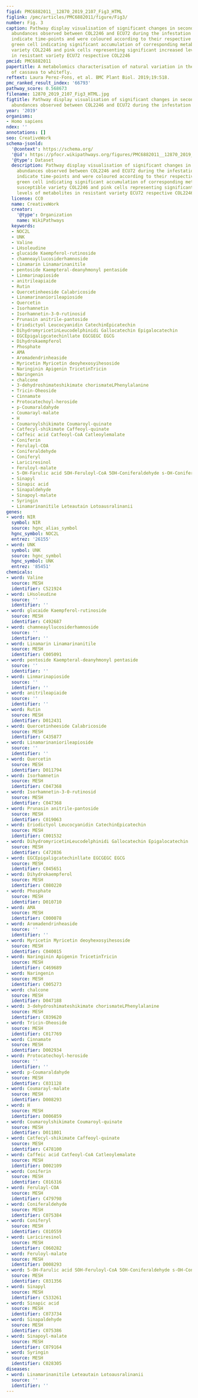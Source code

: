 ```yaml
---
figid: PMC6882011__12870_2019_2107_Fig3_HTML
figlink: /pmc/articles/PMC6882011/figure/Fig3/
number: Fig. 3
caption: Pathway display visualisation of significant changes in secondary metabolite
  abundances observed between COL2246 and ECU72 during the infestation cycle. Cells
  indicate time-points and were coloured according to their respective fold-change,
  green cell indicating significant accumulation of corresponding metabolite in susceptible
  variety COL2246 and pink cells representing significant increased levels of metabolites
  in resistant variety ECU72 respective COL2246
pmcid: PMC6882011
papertitle: A metabolomics characterisation of natural variation in the resistance
  of cassava to whitefly.
reftext: Laura Perez-Fons, et al. BMC Plant Biol. 2019;19:518.
pmc_ranked_result_index: '66793'
pathway_score: 0.568673
filename: 12870_2019_2107_Fig3_HTML.jpg
figtitle: Pathway display visualisation of significant changes in secondary metabolite
  abundances observed between COL2246 and ECU72 during the infestation cycle
year: '2019'
organisms:
- Homo sapiens
ndex: ''
annotations: []
seo: CreativeWork
schema-jsonld:
  '@context': https://schema.org/
  '@id': https://pfocr.wikipathways.org/figures/PMC6882011__12870_2019_2107_Fig3_HTML.html
  '@type': Dataset
  description: Pathway display visualisation of significant changes in secondary metabolite
    abundances observed between COL2246 and ECU72 during the infestation cycle. Cells
    indicate time-points and were coloured according to their respective fold-change,
    green cell indicating significant accumulation of corresponding metabolite in
    susceptible variety COL2246 and pink cells representing significant increased
    levels of metabolites in resistant variety ECU72 respective COL2246
  license: CC0
  name: CreativeWork
  creator:
    '@type': Organization
    name: WikiPathways
  keywords:
  - NOC2L
  - UNK
  - Valine
  - LHsoleudine
  - glucaide Kaempferol-rutinoside
  - chamneayllucosiderhamnoside
  - Linamarin Linamarinanitile
  - pentoside Kaempteral-deanyhmonyl pentaside
  - Linmarinapioside
  - anitrileapiaide
  - Rutin
  - Quercetinheeside Calabricoside
  - Linamarinaniorileapioside
  - Quercetin
  - Isorhamnetin
  - Isorhamnetin-3-0-rutinosid
  - Prunasin anitrile-pantoside
  - Eriodictyol Leucocyanidin CatechinEpicatechin
  - DihydromyricetinLeucodelphinidi Gallocatechin Epigalocatechin
  - EGCEpigaligcatechinllate EGCGEGC EGCG
  - Dihydrokaempferol
  - Phosphate
  - AMA
  - Aromadendrinheaside
  - Myricetin Myricetin deoyhexosyihesoside
  - Naringinin Apigenin TricetinTricin
  - Naringenin
  - chalcone
  - 3-dehydroshimateshikimate chorismateLPhenylalanine
  - Tricin-Oheoside
  - Cinnamate
  - Protocatechoyl-heroside
  - p-Coumaraldahyde
  - Coumarayl-malate
  - H
  - Coumaroylshikimate Coumaroyl-quinate
  - Catfecyl-shikimate Caffeoyl-quinate
  - Caffeic acid Catfeoyl-CoA Catleoylemalate
  - Coniferin
  - Ferulayl-COA
  - Coniferaldehyde
  - Coniferyl
  - Lariciresinol
  - Feruloyl-malate
  - 5-OH-Farulic acid SOH-Feruloyl-CoA 5OH-Coniferaldehyde s-OH-Coniferylscohal
  - Sinapyl
  - Sinapic acid
  - Sinapaldehyde
  - Sinapoyl-malate
  - Syringin
  - Linamarinanitile Leteautain Lotoausralinanii
genes:
- word: NIR
  symbol: NIR
  source: hgnc_alias_symbol
  hgnc_symbol: NOC2L
  entrez: '26155'
- word: UNK
  symbol: UNK
  source: hgnc_symbol
  hgnc_symbol: UNK
  entrez: '85451'
chemicals:
- word: Valine
  source: MESH
  identifier: C521924
- word: LHsoleudine
  source: ''
  identifier: ''
- word: glucaide Kaempferol-rutinoside
  source: MESH
  identifier: C492687
- word: chamneayllucosiderhamnoside
  source: ''
  identifier: ''
- word: Linamarin Linamarinanitile
  source: MESH
  identifier: C005091
- word: pentoside Kaempteral-deanyhmonyl pentaside
  source: ''
  identifier: ''
- word: Linmarinapioside
  source: ''
  identifier: ''
- word: anitrileapiaide
  source: ''
  identifier: ''
- word: Rutin
  source: MESH
  identifier: D012431
- word: Quercetinheeside Calabricoside
  source: MESH
  identifier: C435877
- word: Linamarinaniorileapioside
  source: ''
  identifier: ''
- word: Quercetin
  source: MESH
  identifier: D011794
- word: Isorhamnetin
  source: MESH
  identifier: C047368
- word: Isorhamnetin-3-0-rutinosid
  source: MESH
  identifier: C047368
- word: Prunasin anitrile-pantoside
  source: MESH
  identifier: C019063
- word: Eriodictyol Leucocyanidin CatechinEpicatechin
  source: MESH
  identifier: C001532
- word: DihydromyricetinLeucodelphinidi Gallocatechin Epigalocatechin
  source: MESH
  identifier: C472036
- word: EGCEpigaligcatechinllate EGCGEGC EGCG
  source: MESH
  identifier: C045651
- word: Dihydrokaempferol
  source: MESH
  identifier: C080220
- word: Phosphate
  source: MESH
  identifier: D010710
- word: AMA
  source: MESH
  identifier: C000078
- word: Aromadendrinheaside
  source: ''
  identifier: ''
- word: Myricetin Myricetin deoyhexosyihesoside
  source: MESH
  identifier: C040015
- word: Naringinin Apigenin TricetinTricin
  source: MESH
  identifier: C469689
- word: Naringenin
  source: MESH
  identifier: C005273
- word: chalcone
  source: MESH
  identifier: D047188
- word: 3-dehydroshimateshikimate chorismateLPhenylalanine
  source: MESH
  identifier: C039620
- word: Tricin-Oheoside
  source: MESH
  identifier: C017769
- word: Cinnamate
  source: MESH
  identifier: D002934
- word: Protocatechoyl-heroside
  source: ''
  identifier: ''
- word: p-Coumaraldahyde
  source: MESH
  identifier: C031128
- word: Coumarayl-malate
  source: MESH
  identifier: D008293
- word: H
  source: MESH
  identifier: D006859
- word: Coumaroylshikimate Coumaroyl-quinate
  source: MESH
  identifier: D011801
- word: Catfecyl-shikimate Caffeoyl-quinate
  source: MESH
  identifier: C478100
- word: Caffeic acid Catfeoyl-CoA Catleoylemalate
  source: MESH
  identifier: D002109
- word: Coniferin
  source: MESH
  identifier: C016316
- word: Ferulayl-COA
  source: MESH
  identifier: C479798
- word: Coniferaldehyde
  source: MESH
  identifier: C075384
- word: Coniferyl
  source: MESH
  identifier: C010559
- word: Lariciresinol
  source: MESH
  identifier: C060282
- word: Feruloyl-malate
  source: MESH
  identifier: D008293
- word: 5-OH-Farulic acid SOH-Feruloyl-CoA 5OH-Coniferaldehyde s-OH-Coniferylscohal
  source: MESH
  identifier: C031356
- word: Sinapyl
  source: MESH
  identifier: C533261
- word: Sinapic acid
  source: MESH
  identifier: C073734
- word: Sinapaldehyde
  source: MESH
  identifier: C075386
- word: Sinapoyl-malate
  source: MESH
  identifier: C079164
- word: Syringin
  source: MESH
  identifier: C028305
diseases:
- word: Linamarinanitile Leteautain Lotoausralinanii
  source: ''
  identifier: ''
---
```

